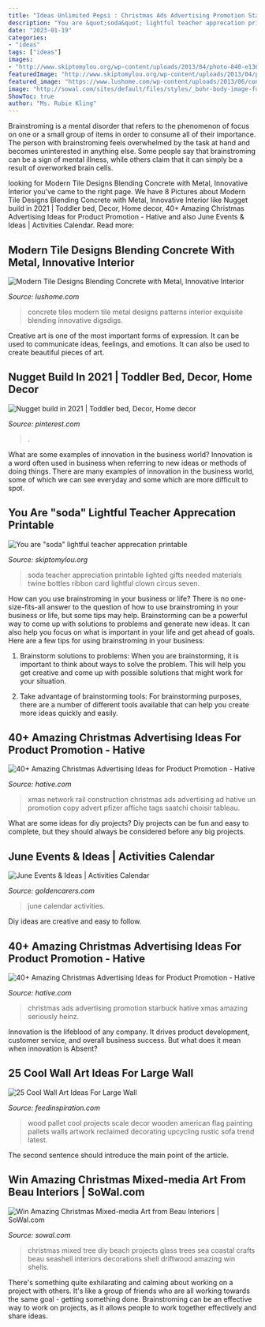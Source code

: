 ```yaml
---
title: "Ideas Unlimited Pepsi : Christmas Ads Advertising Promotion Starbuck Hative Xmas Amazing Seriously Heinz"
description: "You are &quot;soda&quot; lightful teacher apprecation printable"
date: "2023-01-19"
categories:
- "ideas"
tags: ["ideas"]
images:
- "http://www.skiptomylou.org/wp-content/uploads/2013/04/photo-840-e1366305361703.jpg"
featuredImage: "http://www.skiptomylou.org/wp-content/uploads/2013/04/photo-840-e1366305361703.jpg"
featured_image: "https://www.lushome.com/wp-content/uploads/2013/06/concrete-metal-tiles-modern-tile-designs-9.jpg"
image: "http://sowal.com/sites/default/files/styles/_bohr-body-image-full-width/public/beau-tree-600.jpg"
ShowToc: true
author: "Ms. Rubie Kling"
---
```



Brainstroming is a mental disorder that refers to the phenomenon of focus on one or a small group of items in order to consume all of their importance. The person with brainstroming feels overwhelmed by the task at hand and becomes uninterested in anything else. Some people say that brainstroming can be a sign of mental illness, while others claim that it can simply be a result of overworked brain cells.

	

		
looking for Modern Tile Designs Blending Concrete with Metal, Innovative Interior you've came to the right page. We have 8 Pictures about Modern Tile Designs Blending Concrete with Metal, Innovative Interior like Nugget build in 2021 | Toddler bed, Decor, Home decor, 40+ Amazing Christmas Advertising Ideas for Product Promotion - Hative and also June Events &amp; Ideas | Activities Calendar. Read more:
		
    
## Modern Tile Designs Blending Concrete With Metal, Innovative Interior

<img loading=lazy src="https://www.lushome.com/wp-content/uploads/2013/06/concrete-metal-tiles-modern-tile-designs-9.jpg" onerror="this.onerror=null;this.src='https://tse2.mm.bing.net/th?id=OIP.rzYdxjh_uIQGEj2AmquhtQHaJ3&amp;pid=15.1';" alt="Modern Tile Designs Blending Concrete with Metal, Innovative Interior">

_Source: lushome.com_

>concrete tiles modern tile metal designs patterns interior exquisite blending innovative digsdigs. 

	

Creative art is one of the most important forms of expression. It can be used to communicate ideas, feelings, and emotions. It can also be used to create beautiful pieces of art.

    
## Nugget Build In 2021 | Toddler Bed, Decor, Home Decor

<img loading=lazy src="https://i.pinimg.com/736x/25/73/b7/2573b7a296500b52645c9933b60587cd.jpg" onerror="this.onerror=null;this.src='https://tse1.mm.bing.net/th?id=OIP.ir5InH8zChDr746hNrbRiwHaIQ&amp;pid=15.1';" alt="Nugget build in 2021 | Toddler bed, Decor, Home decor">

_Source: pinterest.com_

>. 

	

What are some examples of innovation in the business world?
Innovation is a word often used in business when referring to new ideas or methods of doing things. There are many examples of innovation in the business world, some of which we can see everyday and some which are more difficult to spot.

    
## You Are &quot;soda&quot; Lightful Teacher Apprecation Printable

<img loading=lazy src="http://www.skiptomylou.org/wp-content/uploads/2013/04/photo-840-e1366305361703.jpg" onerror="this.onerror=null;this.src='https://tse2.mm.bing.net/th?id=OIP.pCKKkeNtSiIufYUTcf-NaAHaJ4&amp;pid=15.1';" alt="You are &quot;soda&quot; lightful teacher apprecation printable">

_Source: skiptomylou.org_

>soda teacher appreciation printable lighted gifts needed materials twine bottles ribbon card lightful clown circus seven. 

	

How can you use brainstroming in your business or life?
There is no one-size-fits-all answer to the question of how to use brainstroming in your business or life, but some tips may help. Brainstorming can be a powerful way to come up with solutions to problems and generate new ideas. It can also help you focus on what is important in your life and get ahead of goals. Here are a few tips for using brainstroming in your business: 
1. Brainstorm solutions to problems: When you are brainstorming, it is important to think about ways to solve the problem. This will help you get creative and come up with possible solutions that might work for your situation. 

2. Take advantage of brainstorming tools: For brainstorming purposes, there are a number of different tools available that can help you create more ideas quickly and easily.

    
## 40+ Amazing Christmas Advertising Ideas For Product Promotion - Hative

<img loading=lazy src="https://hative.com/wp-content/uploads/2013/10/xmas-ads/network-rail-35.jpg" onerror="this.onerror=null;this.src='https://tse4.mm.bing.net/th?id=OIP.8AqeivBu4xxXvys6QGdVdwHaLw&amp;pid=15.1';" alt="40+ Amazing Christmas Advertising Ideas for Product Promotion - Hative">

_Source: hative.com_

>xmas network rail construction christmas ads advertising ad hative un promotion copy advert pfizer affiche tags saatchi choisir tableau. 

	

What are some ideas for diy projects?
Diy projects can be fun and easy to complete, but they should always be considered before any big projects.

    
## June Events &amp; Ideas | Activities Calendar

<img loading=lazy src="http://www.goldencarers.com/assets/img/calendar/06-june-pinterest.jpg" onerror="this.onerror=null;this.src='https://tse3.mm.bing.net/th?id=OIP.kgYbmEjr_O1y6oyeq0kuYgHaMP&amp;pid=15.1';" alt="June Events &amp; Ideas | Activities Calendar">

_Source: goldencarers.com_

>june calendar activities. 

	

Diy ideas are creative and easy to follow.

    
## 40+ Amazing Christmas Advertising Ideas For Product Promotion - Hative

<img loading=lazy src="https://hative.com/wp-content/uploads/2013/10/xmas-ads/starbuck-ads-27.jpg" onerror="this.onerror=null;this.src='https://tse4.mm.bing.net/th?id=OIP.wwFD5EmIbma2o3f0p_C9iAHaKf&amp;pid=15.1';" alt="40+ Amazing Christmas Advertising Ideas for Product Promotion - Hative">

_Source: hative.com_

>christmas ads advertising promotion starbuck hative xmas amazing seriously heinz. 

	

Innovation is the lifeblood of any company. It drives product development, customer service, and overall business success. But what does it mean when innovation is Absent?

    
## 25 Cool Wall Art Ideas For Large Wall

<img loading=lazy src="http://feedinspiration.com/wp-content/uploads/2015/04/large-scale-wall-art-ideas.jpg" onerror="this.onerror=null;this.src='https://tse2.mm.bing.net/th?id=OIP.yO9v7NlWEs8gqt9Dks9tKQHaLH&amp;pid=15.1';" alt="25 Cool Wall Art Ideas For Large Wall">

_Source: feedinspiration.com_

>wood pallet cool projects scale decor wooden american flag painting pallets walls artwork reclaimed decorating upcycling rustic sofa trend latest. 

	

The second sentence should introduce the main point of the article.

    
## Win Amazing Christmas Mixed-media Art From Beau Interiors | SoWal.com

<img loading=lazy src="http://sowal.com/sites/default/files/styles/_bohr-body-image-full-width/public/beau-tree-600.jpg" onerror="this.onerror=null;this.src='https://tse4.mm.bing.net/th?id=OIP.yzkzDp_aqVuF7Cxis_pjcAHaKZ&amp;pid=15.1';" alt="Win Amazing Christmas Mixed-media Art from Beau Interiors | SoWal.com">

_Source: sowal.com_

>christmas mixed tree diy beach projects glass trees sea coastal crafts beau seashell interiors decorations shell driftwood amazing win shells. 

	

There's something quite exhilarating and calming about working on a project with others. It's like a group of friends who are all working towards the same goal - getting something done. Brainstroming can be an effective way to work on projects, as it allows people to work together effectively and share ideas.

